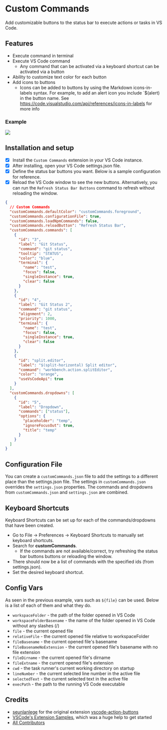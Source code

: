 # Custom Commands

Add customizable buttons to the status bar to execute actions or tasks in VS Code.

## Features

- Execute command in terminal
- Execute VS Code command
  - Any command that can be activated via a keyboard shortcut can be activated via a button
- Ability to customize text color for each button
- Add icons to buttons
  - Icons can be added to buttons by using the Markdown icons-in-labels syntax. For example, to add an alert icon you include `$(alert) in the button name. See https://code.visualstudio.com/api/references/icons-in-labels for more info

### Example

![](action.gif)

## Installation and setup

- [x] Install the `Custom Commands` extension in your VS Code instance.
- [x] After installing, open your VS Code settings.json file.
- [x] Define the status bar buttons you want. Below is a sample configuration for reference.
- [x] Reload the VS Code window to see the new buttons. Alternatively, you can run the `Refresh Status Bar Buttons` command to refresh without reloading the window.

```json
{
  // Custom Commands
  "customCommands.defaultColor": "customCommands.foreground",
  "customCommands.configurationFile": true,
  "customCommands.loadNpmCommands": false,
  "customCommands.reloadButton": "Refresh Status Bar",
  "customCommands.commands": [
    {
      "id": "3",
      "label": "Git Status",
      "command": "git status",
      "tooltip": "STATUS",
      "color": "blue",
      "terminal": {
        "name": "test",
        "focus": false,
        "singleInstance": true,
        "clear": false
      }
    },
    {
      "id": "4",
      "label": "Git Status 2",
      "command": "git status",
      "alignment": 2,
      "priority": 1000,
      "terminal": {
        "name": "test",
        "focus": false,
        "singleInstance": true,
        "clear": false
      }
    },
    {
      "id": "split.editor",
      "label": "$(split-horizontal) Split editor",
      "command": "workbench.action.splitEditor",
      "color": "orange",
      "useVsCodeApi": true
    }
  ],
  "customCommands.dropdowns": [
    {
      "id": "5",
      "label": "Dropdown",
      "commands": ["status"],
      "options": {
        "placeholder": "temp",
        "ignoreFocusOut": true,
        "title": "temp"
      }
    }
  ]
}
```

## Configuration File

You can create a `customCommands.json` file to add the settings to a different place than the settings.json file.
The settings in `customCommands.json` overrides the `settings.json` properties.
The commands and dropdowns from `customCommands.json` and `settings.json` are combined.

## Keyboard Shortcuts

Keyboard Shortcuts can be set up for each of the commands/dropdowns that have been created.

- Go to File -> Preferences -> Keyboard Shortcuts to manually set keyboard shortcuts.
- Search for **customCommands**.
  - If the commands are not available/correct, try refreshing the status bar buttons buttons or reloading the window.
- There should now be a list of commands with the specified ids (from settings.json).
- Set the desired keyboard shortcut.

## Config Vars

As seen in the previous example, vars such as `${file}` can be used. Below is a list of each of them and what they do.

- `workspaceFolder` - the path of the folder opened in VS Code
- `workspaceFolderBasename` - the name of the folder opened in VS Code without any slashes (/)
- `file` - the current opened file
- `relativeFile` - the current opened file relative to workspaceFolder
- `fileBasename` - the current opened file's basename
- `fileBasenameNoExtension` - the current opened file's basename with no file extension
- `fileDirname` - the current opened file's dirname
- `fileExtname` - the current opened file's extension
- `cwd` - the task runner's current working directory on startup
- `lineNumber` - the current selected line number in the active file
- `selectedText` - the current selected text in the active file
- `execPath` - the path to the running VS Code executable

## Credits

- [seunlanlege](https://github.com/seunlanlege) for the original extension [vscode-action-buttons](https://github.com/seunlanlege/vscode-action-buttons)
- [VSCode's Extension Samples](https://github.com/microsoft/vscode-extension-samples/tree/master/decorator-sample), which was a huge help to get started
- [All Contributors](../../contributors)
